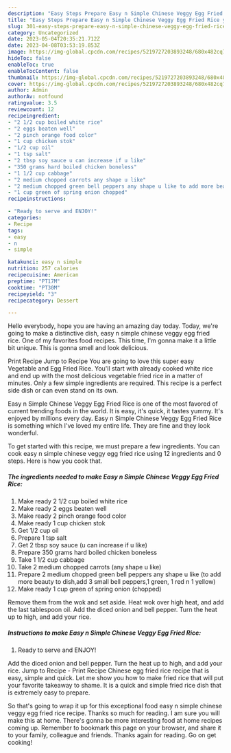 ```yaml
---
description: "Easy Steps Prepare Easy n Simple Chinese Veggy Egg Fried Rice yang Very Delicious}"
title: "Easy Steps Prepare Easy n Simple Chinese Veggy Egg Fried Rice yang Very Delicious}"
slug: 301-easy-steps-prepare-easy-n-simple-chinese-veggy-egg-fried-rice-yang-very-delicious
category: Uncategorized
date: 2023-05-04T20:35:21.712Z
date: 2023-04-08T03:53:19.853Z
image: https://img-global.cpcdn.com/recipes/5219727203893248/680x482cq70/easy-n-simple-chinese-veggy-egg-fried-rice-recipe-main-photo.jpg
hideToc: false
enableToc: true
enableTocContent: false
thumbnail: https://img-global.cpcdn.com/recipes/5219727203893248/680x482cq70/easy-n-simple-chinese-veggy-egg-fried-rice-recipe-main-photo.jpg
cover: https://img-global.cpcdn.com/recipes/5219727203893248/680x482cq70/easy-n-simple-chinese-veggy-egg-fried-rice-recipe-main-photo.jpg
author: Admin
authorAv: notfound
ratingvalue: 3.5
reviewcount: 12
recipeingredient:
- "2 1/2 cup boiled white rice"
- "2 eggs beaten well"
- "2 pinch orange food color"
- "1 cup chicken stok"
- "1/2 cup oil"
- "1 tsp salt"
- "2 tbsp soy sauce u can increase if u like"
- "350 grams hard boiled chicken boneless"
- "1 1/2 cup cabbage"
- "2 medium chopped carrots any shape u like"
- "2 medium chopped green bell peppers any shape u like to add more beauty to dishadd 3 small bell peppers1 green 1 red n 1 yellow"
- "1 cup green of spring onion chopped"
recipeinstructions:

- "Ready to serve and ENJOY!"
categories:
- Recipe
tags:
- easy
- n
- simple

katakunci: easy n simple 
nutrition: 257 calories
recipecuisine: American
preptime: "PT17M"
cooktime: "PT30M"
recipeyield: "3"
recipecategory: Dessert

---
```



Hello everybody, hope you are having an amazing day today. Today, we're going to make a distinctive dish, easy n simple chinese veggy egg fried rice. One of my favorites food recipes. This time, I'm gonna make it a little bit unique. This is gonna smell and look delicious.

Print Recipe Jump to Recipe You are going to love this super easy Vegetable and Egg Fried Rice. You&#39;ll start with already cooked white rice and end up with the most delicious vegetable fried rice in a matter of minutes. Only a few simple ingredients are required. This recipe is a perfect side dish or can even stand on its own.

Easy n Simple Chinese Veggy Egg Fried Rice is one of the most favored of current trending foods in the world. It is easy, it's quick, it tastes yummy. It's enjoyed by millions every day. Easy n Simple Chinese Veggy Egg Fried Rice is something which I've loved my entire life. They are fine and they look wonderful.


To get started with this recipe, we must prepare a few ingredients. You can cook easy n simple chinese veggy egg fried rice using 12 ingredients and 0 steps. Here is how you cook that.

<!--inarticleads1-->

##### The ingredients needed to make Easy n Simple Chinese Veggy Egg Fried Rice:

1. Make ready 2 1/2 cup boiled white rice
1. Make ready 2 eggs beaten well
1. Make ready 2 pinch orange food color
1. Make ready 1 cup chicken stok
1. Get 1/2 cup oil
1. Prepare 1 tsp salt
1. Get 2 tbsp soy sauce (u can increase if u like)
1. Prepare 350 grams hard boiled chicken boneless
1. Take 1 1/2 cup cabbage
1. Take 2 medium chopped carrots (any shape u like)
1. Prepare 2 medium chopped green bell peppers any shape u like (to add more beauty to dish,add 3 small bell peppers,1 green, 1 red n 1 yellow)
1. Make ready 1 cup green of spring onion (chopped)


Remove them from the wok and set aside. Heat wok over high heat, and add the last tablespoon oil. Add the diced onion and bell pepper. Turn the heat up to high, and add your rice. 

<!--inarticleads2-->

##### Instructions to make Easy n Simple Chinese Veggy Egg Fried Rice:


1. Ready to serve and ENJOY!

Add the diced onion and bell pepper. Turn the heat up to high, and add your rice. Jump to Recipe - Print Recipe Chinese egg fried rice recipe that is easy, simple and quick. Let me show you how to make fried rice that will put your favorite takeaway to shame. It is a quick and simple fried rice dish that is extremely easy to prepare. 

So that's going to wrap it up for this exceptional food easy n simple chinese veggy egg fried rice recipe. Thanks so much for reading. I am sure you will make this at home. There's gonna be more interesting food at home recipes coming up. Remember to bookmark this page on your browser, and share it to your family, colleague and friends. Thanks again for reading. Go on get cooking!
